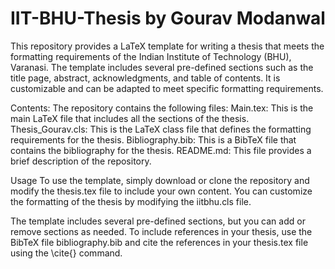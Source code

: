 # IIT-BHU-Thesis by Gourav Modanwal

This repository provides a LaTeX template for writing a thesis that meets the formatting requirements of the Indian Institute of Technology (BHU), Varanasi. The template includes several pre-defined sections such as the title page, abstract, acknowledgments, and table of contents. It is customizable and can be adapted to meet specific formatting requirements.

Contents:
The repository contains the following files:
Main.tex: This is the main LaTeX file that includes all the sections of the thesis.
Thesis_Gourav.cls: This is the LaTeX class file that defines the formatting requirements for the thesis.
Bibliography.bib: This is a BibTeX file that contains the bibliography for the thesis.
README.md: This file provides a brief description of the repository.

Usage
To use the template, simply download or clone the repository and modify the thesis.tex file to include your own content. You can customize the formatting of the thesis by modifying the iitbhu.cls file.

The template includes several pre-defined sections, but you can add or remove sections as needed. To include references in your thesis, use the BibTeX file bibliography.bib and cite the references in your thesis.tex file using the \cite{} command.
